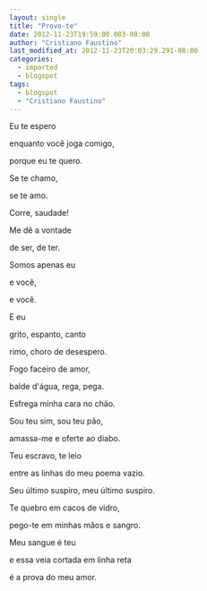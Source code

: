 ```yaml
---
layout: single
title: "Provo-te"
date: 2012-11-23T19:59:00.003-08:00
author: "Cristiano Faustino"
last_modified_at: 2012-11-23T20:03:29.291-08:00
categories:
  - imported
  - blogspot
tags:
  - blogspot
  - "Cristiano Faustino"
---
```


Eu te espero

enquanto você joga comigo,

porque eu te quero.

Se te chamo,

se te amo.

Corre, saudade!

Me dê a vontade

de ser, de ter.

Somos apenas eu

e você,

e você.

E eu

grito, espanto, canto

rimo, choro de desespero.

Fogo faceiro de amor,

balde d'água, rega, pega.

Esfrega minha cara no chão.

Sou teu sim, sou teu pão,

amassa-me e oferte ao diabo.

Teu escravo, te leio

entre as linhas do meu poema vazio.

Seu último suspiro, meu último suspiro.

Te quebro em cacos de vidro,

pego-te em minhas mãos e sangro.

Meu sangue é teu

e essa veia cortada em linha reta

é a prova do meu amor.
